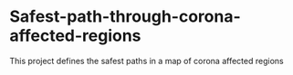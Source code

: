 # Safest-path-through-corona-affected-regions
This project defines the safest paths in  a map of corona affected regions
